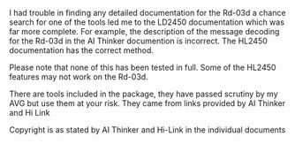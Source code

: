 I had trouble in finding any detailed documentation for the Rd-03d a chance search for one of the tools led me to the LD2450 documentation which was far more complete. For example, the description of the message decoding for the Rd-03d in the AI Thinker documention is incorrect. The HL2450 documentation has the correct method.

Please note that none of this has been tested in full. Some of the HL2450 features may not work on the Rd-03d.

There are tools included in the package, they have passed scrutiny by my AVG but use them at your risk. They came from links provided by AI Thinker and Hi Link

Copyright is as stated by AI Thinker and Hi-Link in the individual documents


